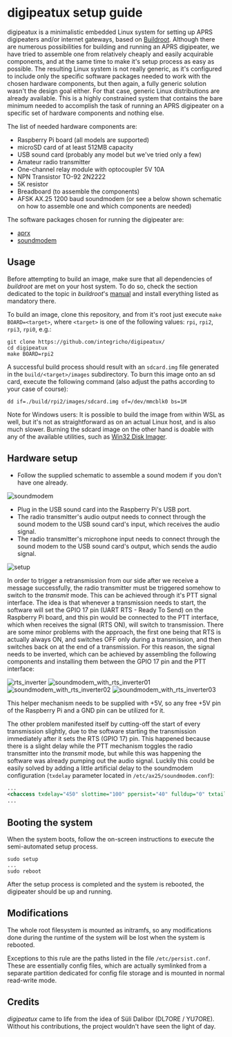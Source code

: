 # digipeatux setup guide

digipeatux is a minimalistic embedded Linux system for setting up APRS digipeaters and/or internet gateways, based on [Buildroot](https://buildroot.org/). Although there are numerous possibilities for building and running an APRS digipeater, we have tried to assemble one from relatively cheaply and easily acquirable components, and at the same time to make it's setup process as easy as possible. The resulting Linux system is not really generic, as it's configured to include only the specific software packages needed to work with the chosen hardware components, but then again, a fully generic solution wasn't the design goal either. For that case, generic Linux distributions are already available. This is a highly constrained system that contains the bare minimum needed to accomplish the task of running an APRS digipeater on a specific set of hardware components and nothing else.

The list of needed hardware components are:

- Raspberry Pi board (all models are supported)
- microSD card of at least 512MB capacity
- USB sound card (probably any model but we've tried only a few)
- Amateur radio transmitter
- One-channel relay module with optocoupler 5V 10A
- NPN Transistor TO-92 2N2222
- 5K resistor
- Breadboard (to assemble the components)
- AFSK AX.25 1200 baud soundmodem (or see a below shown schematic on how to assemble one and which components are needed)

The software packages chosen for running the digipeater are:

- [aprx](https://github.com/PhirePhly/aprx)
- [soundmodem](https://archive.org/details/soundmodem-0.20)

## Usage

Before attempting to build an image, make sure that all dependencies of _buildroot_ are met on your host system. To do so, check the section dedicated to the topic in _buildroot_'s [manual](https://buildroot.org/downloads/manual/manual.html#requirement) and install everything listed as mandatory there.

To build an image, clone this repository, and from it's root just execute `make BOARD=<target>`, where `<target>` is one of the following values: `rpi`, `rpi2`, `rpi3`, `rpi0`, e.g.:

```
git clone https://github.com/integricho/digipeatux/
cd digipeatux
make BOARD=rpi2
```

A successful build process should result with an `sdcard.img` file generated in the `build/<target>/images` subdirectory. To burn this image onto an sd card, execute the following command (also adjust the paths according to your case of course):

```
dd if=./build/rpi2/images/sdcard.img of=/dev/mmcblk0 bs=1M
```

Note for Windows users: It is possible to build the image from within WSL as well, but it's not as straightforward as on an actual Linux host, and is also much slower. Burning the sdcard image on the other hand is doable with any of the available utilities, such as [Win32 Disk Imager](https://sourceforge.net/projects/win32diskimager/).

## Hardware setup

- Follow the supplied schematic to assemble a sound modem if you don't have one already.

![soundmodem](resources/soundmodem.png "Soundmodem schematic")

- Plug in the USB sound card into the Raspberry Pi's USB port.
- The radio transmitter's audio output needs to connect through the sound modem to the USB sound card's input, which receives the audio signal.
- The radio transmitter's microphone input needs to connect through the sound modem to the USB sound card's output, which sends the audio signal.

![setup](resources/setup.jpg "Complete setup")

In order to trigger a retransmission from our side after we receive a message successfully, the radio transmitter must be triggered somehow to switch to the _transmit_ mode. This can be achieved through it's PTT signal interface. The idea is that whenever a transmission needs to start, the software will set the GPIO 17 pin (UART RTS - Ready To Send) on the Raspberry Pi board, and this pin would be connected to the PTT interface, which when receives the signal (RTS ON), will switch to transmission. There are some minor problems with the approach, the first one being that RTS is actually always ON, and switches OFF only during a transmission, and then switches back on at the end of a transmission. For this reason, the signal needs to be inverted, which can be achieved by assembling the following components and installing them between the GPIO 17 pin and the PTT interface:

![rts_inverter](resources/rts_inverter.png "RTS inverter")
![soundmodem_with_rts_inverter01](resources/soundmodem_with_rts_inverter01.jpg "Soundmodem with RTS inverter")
![soundmodem_with_rts_inverter02](resources/soundmodem_with_rts_inverter02.jpg "Soundmodem with RTS inverter")
![soundmodem_with_rts_inverter03](resources/soundmodem_with_rts_inverter03.jpg "Soundmodem with RTS inverter")

This helper mechanism needs to be supplied with +5V, so any free +5V pin of the Raspberry Pi and a GND pin can be utilized for it.

The other problem manifested itself by cutting-off the start of every transmission slightly, due to the software starting the transmission immediately after it sets the RTS (GPIO 17) pin. This happened because there is a slight delay while the PTT mechanism toggles the radio transmitter into the _transmit_ mode, but while this was happening the software was already pumping out the audio signal. Luckily this could be easily solved by adding a little artificial delay to the soundmodem configuration (`txdelay` parameter located in `/etc/ax25/soundmodem.conf`):

```xml
...
<chaccess txdelay="450" slottime="100" ppersist="40" fulldup="0" txtail="10"/>
...
```

## Booting the system

When the system boots, follow the on-screen instructions to execute the semi-automated setup process.

```
sudo setup
...
sudo reboot
```

After the setup process is completed and the system is rebooted, the digipeater should be up and running.

## Modifications

The whole root filesystem is mounted as initramfs, so any modifications done during the runtime of the system will be lost when the system is rebooted.

Exceptions to this rule are the paths listed in the file `/etc/persist.conf`. These are essentially config files, which are actually symlinked from a separate partition dedicated for config file storage and is mounted in normal read-write mode.

## Credits

_digipeatux_ came to life from the idea of Süli Dalibor (DL7ORE / YU7ORE). Without his contributions, the project wouldn't have seen the light of day.
